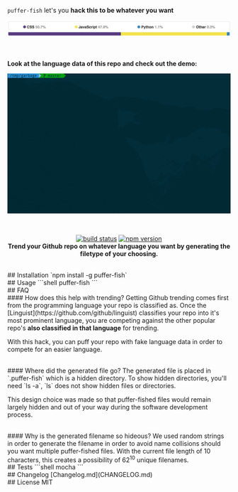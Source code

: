 `puffer-fish` let's you <b>hack this to be whatever you want</b>

![screenshot](img/languageBar.png)

<br>
<br>
<b>Look at the language data of this repo and check out the demo:</b>

<p align="center">
  <a><img src="demo1.gif" title="Demo"/></a>
</p>

<br>

<p align="center">
  <a href="https://travis-ci.org/dawsonbotsford/puffer-fish"><img src="https://travis-ci.org/dawsonbotsford/puffer-fish.svg?branch=master" alt="build status" height="22"></a>
  <a href="https://badge.fury.io/js/puffer-fish"><img src="https://badge.fury.io/js/puffer-fish.svg" alt="npm version" height="22"></a>
  <br>
  <b>Trend your Github repo on whatever language you want by generating the filetype of your choosing.</b>
</p>

<br>
## Installation
`npm install -g puffer-fish`

<br>
## Usage
```shell
puffer-fish
```

<br>
## FAQ

<br>
#### How does this help with trending?
Getting Github trending comes first from the programming language your repo is classified as. Once the [Linguist](https://github.com/github/linguist) classifies your repo into it's most prominent language, you are competing against the other popular repo's <b>also classified in that language</b> for trending.

With this hack, you can puff your repo with fake language data in order to compete for an easier language.

<br>
#### Where did the generated file go?
The generated file is placed in `.puffer-fish` which is a hidden directory. To show hidden directories, you'll need `ls -a`, `ls` does not show hidden files or directories.

This design choice was made so that puffer-fished files would remain largely hidden and out of your way during the software development process.

<br>
#### Why is the generated filename so hideous?
We used random strings in order to generate the filename in order to avoid name collisions should you want multiple puffer-fished files. With the current file length of 10 characters, this creates a possibility of 62<sup>10</sup> unique filenames. 


<br>
## Tests
```shell
mocha
```

<br>
## Changelog
[Changelog.md](CHANGELOG.md)

<br>
## License
MIT
